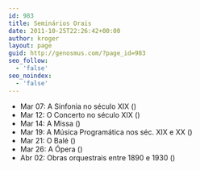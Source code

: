```yaml
---
id: 983
title: Seminários Orais
date: 2011-10-25T22:26:42+00:00
author: kroger
layout: page
guid: http://genosmus.com/?page_id=983
seo_follow:
  - 'false'
seo_noindex:
  - 'false'
---
```

  * Mar 07: A Sinfonia no século XIX ()
  * Mar 12: O Concerto no século XIX ()
  * Mar 14: A Missa ()
  * Mar 19: A Música Programática nos séc. XIX e XX ()
  * Mar 21: O Balé ()
  * Mar 26: A Ópera ()
  * Abr 02: Obras orquestrais entre 1890 e 1930 ()